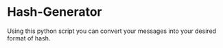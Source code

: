 # Hash-Generator
Using this python script you can convert your messages into your desired format of hash.
